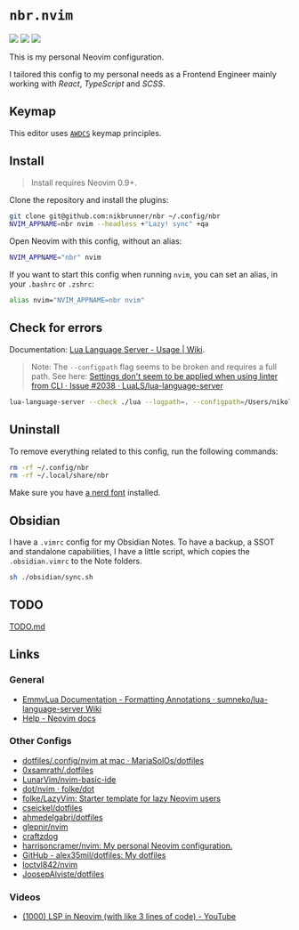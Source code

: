 # `nbr.nvim`

<a href="https://dotfyle.com/nikbrunner/nbrnvim"><img src="https://dotfyle.com/nikbrunner/nbrnvim/badges/plugins?style=flat" /></a>
<a href="https://dotfyle.com/nikbrunner/nbrnvim"><img src="https://dotfyle.com/nikbrunner/nbrnvim/badges/leaderkey?style=flat" /></a>
<a href="https://dotfyle.com/nikbrunner/nbrnvim"><img src="https://dotfyle.com/nikbrunner/nbrnvim/badges/plugin-manager?style=flat" /></a>

This is my personal Neovim configuration.

I tailored this config to my personal needs as a Frontend Engineer
mainly working with _React_, _TypeScript_ and _SCSS_.

## Keymap

This editor uses [`AWDCS`](https://github.com/nikbrunner/awdcs) keymap principles.

## Install

> Install requires Neovim 0.9+.

Clone the repository and install the plugins:

```sh
git clone git@github.com:nikbrunner/nbr ~/.config/nbr
NVIM_APPNAME=nbr nvim --headless +"Lazy! sync" +qa
```

Open Neovim with this config, without an alias:

```sh
NVIM_APPNAME="nbr" nvim
```

If you want to start this config when running `nvim`, you can set an alias, in your `.bashrc` or `.zshrc`:

```sh
alias nvim="NVIM_APPNAME=nbr nvim"
```

## Check for errors

Documentation: [Lua Language Server - Usage | Wiki](https://luals.github.io/wiki/usage/).

> Note: The `--configpath` flag seems to be broken and requires a full path.
> See here: [Settings don't seem to be applied when using linter from CLI · Issue #2038 · LuaLS/lua-language-server](https://github.com/LuaLS/lua-language-server/issues/2038)

```sh
lua-language-server --check ./lua --logpath=. --configpath=/Users/nikolausbrunner/.config/nvim/.luarc.json
```

## Uninstall

To remove everything related to this config, run the following commands:

```sh
rm -rf ~/.config/nbr
rm -rf ~/.local/share/nbr
```

Make sure you have [a nerd font](https://github.com/ryanoasis/nerd-fonts) installed.

## Obsidian

I have a `.vimrc` config for my Obsidian Notes.
To have a backup, a SSOT and standalone capabilities, I have a little script, which copies the `.obsidian.vimrc` to the Note folders.

```sh
sh ./obsidian/sync.sh
```

## TODO

[TODO.md](./TODO.md)

## Links

### General

- [EmmyLua Documentation - Formatting Annotations · sumneko/lua-language-server Wiki](https://github.com/sumneko/lua-language-server/wiki/Formatting-Annotations)
- [Help - Neovim docs](https://neovim.io/doc/user/index.html)

### Other Configs

- [dotfiles/.config/nvim at mac · MariaSolOs/dotfiles](https://github.com/MariaSolOs/dotfiles/tree/mac/.config/nvim)
- [0xsamrath/.dotfiles](https://github.com/0xsamrath/.dotfiles)
- [LunarVim/nvim-basic-ide](https://github.com/LunarVim/nvim-basic-ide)
- [dot/nvim · folke/dot](https://github.com/folke/dot/tree/master/nvim)
- [folke/LazyVim: Starter template for lazy Neovim users](https://github.com/folke/LazyVim)
- [cseickel/dotfiles](https://github.com/cseickel/dotfiles/blob/main/config/nvim/lua/status.lua)
- [ahmedelgabri/dotfiles](https://github.com/ahmedelgabri/dotfiles/blob/c2e2e3718e769020f1468048e33e60ad8a97edfc/config/.vim/lua/_/lsp.lua#L329-L378)
- [glepnir/nvim](https://github.com/glepnir/nvim)
- [craftzdog](https://github.com/craftzdog/dotfiles-public/tree/master/.config/nvim)
- [harrisoncramer/nvim: My personal Neovim configuration.](https://github.com/harrisoncramer/nvim/tree/main)
- [GitHub - alex35mil/dotfiles: My dotfiles](https://github.com/alex35mil/dotfiles)
- [loctvl842/nvim](https://github.com/loctvl842/nvim?search=1)
- [JoosepAlviste/dotfiles](https://github.com/joosepalviste/dotfiles/)

### Videos

- [(1000) LSP in Neovim (with like 3 lines of code) - YouTube](https://www.youtube.com/watch?v=bTWWFQZqzyI&list=WL&index=2)
